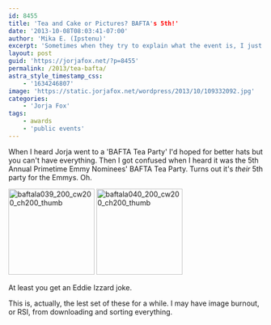 ```yaml
---
id: 8455
title: 'Tea and Cake or Pictures? BAFTA's 5th!'
date: '2013-10-08T08:03:41-07:00'
author: 'Mika E. (Ipstenu)'
excerpt: 'Sometimes when they try to explain what the event is, I just get more confused.'
layout: post
guid: 'https://jorjafox.net/?p=8455'
permalink: /2013/tea-bafta/
astra_style_timestamp_css:
    - '1634246807'
image: 'https://static.jorjafox.net/wordpress/2013/10/109332092.jpg'
categories:
    - 'Jorja Fox'
tags:
    - awards
    - 'public events'
---
```


When I heard Jorja went to a 'BAFTA Tea Party' I'd hoped for better hats but you can't have everything. Then I got confused when I heard it was the 5th Annual Primetime Emmy Nominees' BAFTA Tea Party. Turns out it's _their_ 5th party for the Emmys. Oh.

<a href="https://jorjafox.net/gallery/pub/events/20070915-bafta/baftala039.jpg"><img class="size-full wp-image-8459 alignnone" alt="baftala039_200_cw200_ch200_thumb" src="//static.jorjafox.net/wordpress/2013/10/baftala039_200_cw200_ch200_thumb.jpg" width="170" height="170" /></a> <a href="https://jorjafox.net/gallery/pub/events/20070915-bafta/baftala040.jpg"><img class="size-full wp-image-8460 alignnone" alt="baftala040_200_cw200_ch200_thumb" src="//static.jorjafox.net/wordpress/2013/10/baftala040_200_cw200_ch200_thumb.jpg" width="170" height="170" /></a>

At least you get an Eddie Izzard joke.

This is, actually, the lest set of these for a while. I may have image burnout, or RSI, from downloading and sorting everything.
